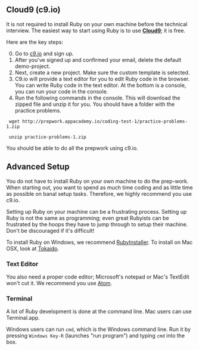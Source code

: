 ## Cloud9 (c9.io)

It is not required to install Ruby on your own machine before the
technical interview. The easiest way to start using Ruby is to use
**[Cloud9][c9.io]**; it is free.

Here are the key steps:

0. Go to [c9.io][c9.io] and sign up.
0. After you've signed up and confirmed your email, delete the default
   demo-project.
0. Next, create a new project. Make sure the custom template is selected.
0. C9.io will provide a text editor for you to edit Ruby code in the
   browser. You can write Ruby code in the text editor. At the bottom
   is a console, you can run your code in the console.
0. Run the following commands in the console. This will download the zipped
   file and unzip it for you. You should have a folder with the practice
   problems.

  ```
   wget http://prepwork.appacademy.io/coding-test-1/practice-problems-1.zip

   unzip practice-problems-1.zip
  ```

You should be able to do all the prepwork using c9.io.

[c9.io]: https://www.c9.io/

## Advanced Setup

You do not have to install Ruby on your own machine to do the
prep-work. When starting out, you want to spend as much time coding
and as little time as possible on banal setup tasks. Therefore, we
highly recommend you use c9.io.

Setting up Ruby on your machine can be a frustrating process. Setting
up Ruby is not the same as programming; even great Rubyists can be
frustrated by the hoops they have to jump through to setup their
machine. Don't be discouraged if it's difficult!

To install Ruby on Windows, we recommend
[RubyInstaller][ruby-installer]. To install on Mac OSX, look at
[Tokaido][tokaido].

[ruby-installer]: http://rubyinstaller.org/
[tokaido]: https://github.com/tokaido/tokaidoapp

### Text Editor

You also need a proper code editor; Microsoft's notepad or Mac's
TextEdit won't cut it. We recommend you use [Atom][atom].

[atom]: https://atom.io/

### Terminal

A lot of Ruby development is done at the command line. Mac users can
use Terminal.app.

Windows users can run `cmd`, which is the Windows command line. Run it
by pressing `Windows Key-R` (launches "run program") and typing `cmd`
into the box.
